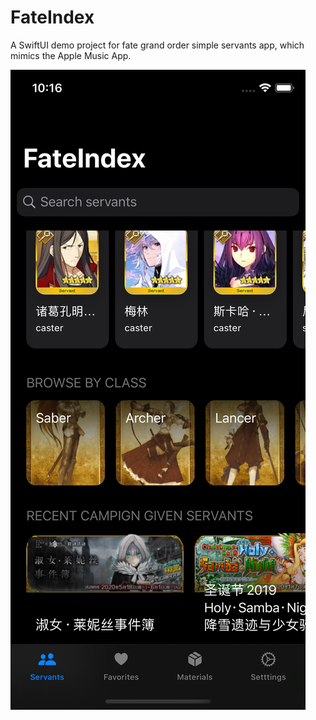 # FateIndex
A SwiftUI demo project for fate grand order simple servants app, which mimics the Apple Music App.

![Example](https://github.com/Petr-2019/FateIndex/blob/master/ReadMeResource/readme_1.png)
